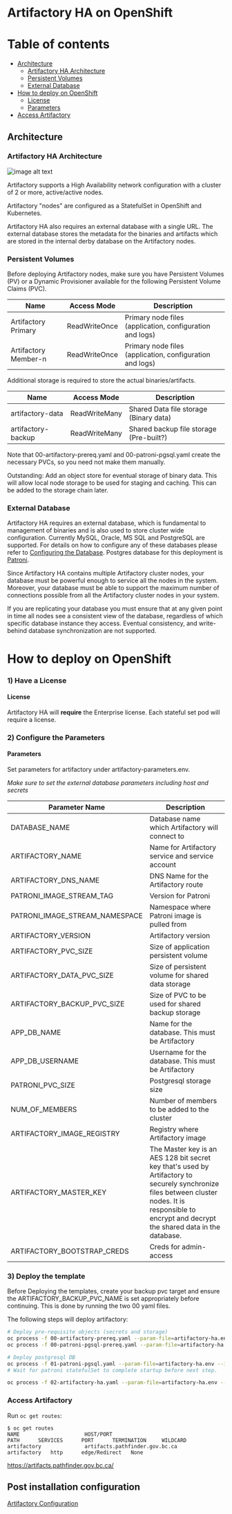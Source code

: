 # Artifactory HA on OpenShift

Table of contents
=================

<!--ts-->
   * [Architecture](#architecture)
        * [Artifactory HA Architecture](#Artifactory-HA-Architecture)
        * [Persistent Volumes](#Persistent-Volumes)
        * [External Database](#External-database)
   * [How to deploy on OpenShift](#How-to-deploy-on-OpenShift)
      * [License](#License)
      * [Parameters](#Parameters)
   * [Access Artifactory](#Access-Artifactory)
<!--te-->

## Architecture

### Artifactory HA Architecture

![image alt text](../images/artifactory-diagram.png)

Artifactory supports a High Availability network configuration with a cluster of 2 or more, active/active nodes.

Artifactory "nodes" are configured as a StatefulSet in OpenShift and Kubernetes.

Artifactory HA also requires an external database with a single URL. The external database stores the metadata for the binaries and artifacts which are stored in the internal derby database on the Artifactory nodes.

### Persistent Volumes

Before deploying Artifactory nodes, make sure you have Persistent Volumes (PV) or a Dynamic Provisioner available for the following Persistent Volume Claims (PVC).

| Name | Access Mode | Description |
| ---- | ---- | ---- |
| Artifactory Primary | ReadWriteOnce | Primary node files (application, configuration and logs) |
| Artifactory Member-n | ReadWriteOnce | Primary node files (application, configuration and logs) |

Additional storage is required to store the actual binaries/artifacts.

| Name | Access Mode | Description |
| ---- | ---- | ---- |
| artifactory-data | ReadWriteMany | Shared Data file storage (Binary data) |
| artifactory-backup | ReadWriteMany | Shared backup file storage (Pre-built?) |

Note that 00-artifactory-prereq.yaml and 00-patroni-pgsql.yaml create the necessary PVCs, so you need not make them manually.

Outstanding:
Add an object store for eventual storage of binary data.  This will allow local node storage to be used for staging and caching.  This can be added to the storage chain later.

### External Database

Artifactory HA requires an external database, which is fundamental to management of binaries and is also used to store cluster wide configuration. Currently MySQL, Oracle, MS SQL and PostgreSQL are supported. For details on how to configure any of these databases please refer to [Configuring the Database](https://www.jfrog.com/confluence/display/RTF/Configuring+the+Database). Postgres database for this deployment is [Patroni](https://github.com/BCDevOps/platform-services/tree/master/apps/pgsql/patroni).

Since Artifactory HA contains multiple Artifactory cluster nodes, your database must be powerful enough to service all the nodes in the system.  Moreover, your database must be able to support the maximum number of connections possible from all the Artifactory cluster nodes in your system.

If you are replicating your database you must ensure that at any given point in time all nodes see a consistent view of the database, regardless of which specific database instance they access. Eventual consistency, and write-behind database synchronization are not supported.

# How to deploy on OpenShift

### 1) Have a License

#### License

Artifactory HA will **require** the Enterprise license. Each stateful set pod will require a license.

### 2) Configure the Parameters

#### Parameters

Set parameters for artifactory under artifactory-parameters.env.

*Make sure to set the external database parameters including host and secrets*

| Parameter Name | Description|
| ---- | ---- |
| DATABASE_NAME | Database name which Artifactory will connect to |
| ARTIFACTORY_NAME | Name for Artifactory service and service account |
| ARTIFACTORY_DNS_NAME | DNS Name for the Artifactory route |
| PATRONI_IMAGE_STREAM_TAG | Version for Patroni |
| PATRONI_IMAGE_STREAM_NAMESPACE | Namespace where Patroni image is pulled from |
| ARTIFACTORY_VERSION | Artifactory version |
| ARTIFACTORY_PVC_SIZE | Size of application persistent volume |
| ARTIFACTORY_DATA_PVC_SIZE | Size of persistent volume for shared data storage |
| ARTIFACTORY_BACKUP_PVC_SIZE | Size of PVC to be used for shared backup storage |
| APP_DB_NAME | Name for the database. This must be Artifactory |
| APP_DB_USERNAME | Username for the database. This must be Artifactory |
| PATRONI_PVC_SIZE | Postgresql storage size |
| NUM_OF_MEMBERS | Number of members to be added to the cluster |
| ARTIFACTORY_IMAGE_REGISTRY | Registry where Artifactory image|
| ARTIFACTORY_MASTER_KEY | The Master key is an AES 128 bit secret key that's used by Artifactory to securely synchronize files between cluster nodes. It is responsible to encrypt and decrypt the shared data in the database. |
| ARTIFACTORY_BOOTSTRAP_CREDS | Creds for admin-access |

### 3) Deploy the template

Before Deploying the templates, create your backup pvc target and ensure the ARTIFACTORY_BACKUP_PVC_NAME is set appropriately before continuing. This is done by running the two 00 yaml files.

The following steps will deploy artifactory:

``` bash
# Deploy pre-requisite objects (secrets and storage)
oc process -f 00-artifactory-prereq.yaml --param-file=artifactory-ha.env --ignore-unknown-parameters=true  | oc create -f -
oc process -f 00-patroni-pgsql-prereq.yaml --param-file=artifactory-ha.env --ignore-unknown-parameters=true  | oc create -f -

# Deploy postgresql DB
oc process -f 01-patroni-pgsql.yaml --param-file=artifactory-ha.env --ignore-unknown-parameters=true  | oc apply -f -
# Wait for patroni statefulSet to complete startup before next step.

oc process -f 02-artifactory-ha.yaml --param-file=artifactory-ha.env --ignore-unknown-parameters=true  | oc apply -f -
```

### Access Artifactory

Run `oc get routes`:

```
$ oc get routes
NAME                     HOST/PORT                                                 PATH      SERVICES      PORT      TERMINATION     WILDCARD
artifactory              artifacts.pathfinder.gov.bc.ca             artifactory   http      edge/Redirect   None
```
https://artifacts.pathfinder.gov.bc.ca/

## Post installation configuration

[Artifactory Configuration](config/README.md)
